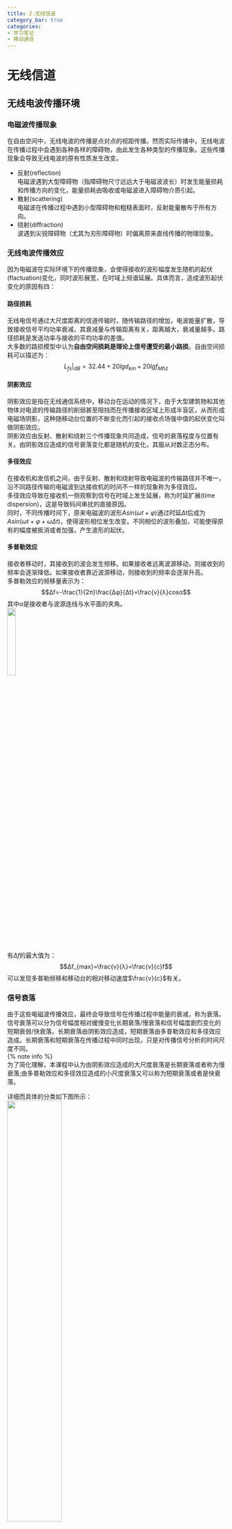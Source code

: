 ```yaml
---
title: 2.无线信道
category_bar: true
categories: 
- 学习笔记
- 移动通信
---
```

# 无线信道
## 无线电波传播环境
### 电磁波传播现象
在自由空间中，无线电波的传播是点对点的视距传播。然而实际传播中，无线电波在传播过程中会遇到各种各样的障碍物，由此发生各种类型的传播现象。这些传播现象会导致无线电波的原有性质发生改变。  
- 反射(reflection)  
  电磁波遇到大型障碍物（指障碍物尺寸远远大于电磁波波长）时发生能量损耗和传播方向的变化，能量损耗由吸收或电磁波进入障碍物介质引起。  
- 散射(scattering)   
  电磁波在传播过程中遇到小型障碍物和粗糙表面时，反射能量散布于所有方向。  
- 绕射(diffraction)  
  波遇到尖锐障碍物（尤其为刃形障碍物）时偏离原来直线传播的物理现象。  

### 无线电波传播效应
因为电磁波在实际环境下的传播现象，会使得接收的波形幅度发生随机的起伏(flactuation)变化，同时波形展宽，在时域上频谱延展。具体而言，造成波形起伏变化的原因有四：   

#### 路径损耗
无线电信号通过大尺度距离的信道传输时，随传输路径的增加，电波能量扩散，导致接收信号平均功率衰减，其衰减量与传输距离有关，距离越大，衰减量越多。路径损耗是发送功率与接收的平均功率的差值。   
大多数的路损模型中认为**自由空间损耗是理论上信号遭受的最小路损**，自由空间损耗可以描述为：  
$$L_{fs}|_{dB}=32.44+20lgd_{km}+20lgf_{Mhz}$$

#### 阴影效应
阴影效应是指在无线通信系统中，移动台在运动的情况下，由于大型建筑物和其他物体对电波的传输路径的削弱甚至阻挡而在传播接收区域上形成半盲区，从而形成电磁场阴影，这种随移动台位置的不断变化而引起的接收点场强中值的起伏变化叫做阴影效应。  
阴影效应由反射、散射和绕射三个传播现象共同造成，信号的衰落程度与位置有关。由阴影效应造成的信号衰落变化都是随机的变化，其服从对数正态分布。  

#### 多径效应
在接收机和发信机之间，由于反射、散射和绕射导致电磁波的传输路径并不唯一，沿不同路径传输的电磁波到达接收机的时间不一样的现象称为多径效应。  
多径效应导致在接收机一侧观察到信号在时域上发生延展，称为时延扩展(time dispersion)，这是导致码间串扰的直接原因。  
同时，不同传播时间下，原来电磁波的波形$Asin(ωt+φ)$通过时延$Δt$后成为$Asin(ωt+φ+ωΔt)$，使得波形相位发生改变。不同相位的波形叠加，可能使得原有的幅度被抵消或者加强，产生波形的起伏。  

#### 多普勒效应 
接收者移动时，其接收到的波会发生频移。如果接收者远离波源移动，则接收到的频率会逐渐降低。如果接收者靠近波源移动，则接收到的频率会逐渐升高。  
多普勒效应的频移量表示为：  
$$Δf=-\frac{1}{2π}\frac{Δφ}{Δt}=\frac{v}{λ}cosα$$
其中$α$是接收者与波源连线与水平面的夹角。  
<img src = https://cdn.jsdelivr.net/gh/l61012345/Pic/img/20220410153839.png width=20%>  

有$Δf$的最大值为：  
$$Δf_{max}=\frac{v}{λ}=\frac{v}{c}f$$
可以发现多普勒频移和移动台的相对移动速度$\frac{v}{c}$有关。  


### 信号衰落
由于这些电磁波传播效应，最终会导致信号在传播过程中能量的衰减，称为衰落。信号衰落可以分为信号幅度相对缓慢变化长期衰落/慢衰落和信号幅度剧烈变化的短期衰弱/快衰落。长期衰落由阴影效应造成，短期衰落由多普勒效应和多径效应造成。长期衰落和短期衰落在传播过程中同时出现，只是对传播信号分析的时间尺度不同。  
{% note info %}  
为了简化理解，本课程中认为由阴影效应造成的大尺度衰落是长期衰落或者称为慢衰落;由多普勒效应和多径效应造成的小尺度衰落又可以称为短期衰落或者是快衰落。  
  
详细而具体的分类如下图所示：  
<img src = https://cdn.jsdelivr.net/gh/l61012345/Pic/img/IMG_20220518_185548.jpg width=50%>  
{% endnote %}  



### 噪声
在传播的过程中由于各种各样的因素，会造成接收方除了接收到有衰落的原调制信号外，还会接收到某些杂信号，这些杂信号称为噪声(noise)。噪声分为来自传输器件的内部噪声和环境中的外部噪声。  

#### 外部噪声
移动通信中需要考虑到的外部噪声主要有三类：  
- 大气噪声(atmospheric noise)  
  大气噪声的主要噪声源是电离层中的带电粒子，这些带电粒子的放电会产生噪声。大气噪声的功率随着时间、季节、天气的变化而变化。  
- 宇宙噪声(cosmic noise)  
  宇宙噪声的主要噪声源是大气层外某些星体的自然辐射和宇宙射线，在移动通信中主要考虑太阳的辐射。  
- 人为噪声(man-made noise)  
  由于人类活动和人造电子设备产生的噪声。产生人为噪声的主要噪声源是汽车的点火器、电动马达、电视接收天线等。移动通信中主要考虑汽车的点火噪声。  

#### 内部噪声
最典型的内部噪声是热噪声(thermal noise)，它是一种加性高斯白噪声(AWGN)，由电子和电路器件内部粒子的热运动产生。热噪声的功率可以表示为：  
$$N=kTBF$$
其中，$k=1.3805×10^{-23}J/K$为玻尔兹曼常数；$T$为环境的开尔文温度；$B$为带宽；$F$为噪声系数，在理想条件下$F=1$。  
对数化后为：  
$$N|_{dB}=[kTBF]=-228.6+10lgT|_{K}+10lgB|_{Hz}+F|_{dB}$$

## 路径损耗模型
### 无线传输链路模型
基本的无线传输链路模型由接收天线和发送天线的功率$P_t$和$P_r$以及它们的增益$G_t$和$G_r$、以及传播过程中的损耗$L$组成：  
$$P_r|_{dB}=P_t|_{dB}+G_t|_{dB}+G_r|_{dB}-L|_{dB}$$

移动通信中最关心的问题是无线电波在发送机和接收机之间传播过程当中的损耗。定义路径损耗(path loss)为发送机发送的信号功率和接收机接收信号的平均功率之比。  

知道无线电波在具体环境中的路径损耗可以得到接收信号的功率、从而得到一个大致的信号覆盖范围，从而帮助规划位置和数量天线的设置，还可以帮助确定发送天线功率、增益和尺寸的设置（称为链路预算）。   
同时，利用路径损耗模型也可以实现对于移动台的定位。  
路径损耗模型则是通过实验和理论分析，将具体环境下的路径损耗通过数学模型表达出来。路径损耗模型的分类如下表所示：

| 名称 | 特点 | 设置对象 |
|:--|:--|:--:|
| 麦克斯韦方程 | 1. 有助于了解电磁波在具体空间中的传播特性 <br> 2.对于实际工程过于复杂 | 传输器件：比如天线和传输线 |
| 自由空间损耗模型 | 1. 非常容易计算 <br>2.对于传播环境的描述过于简单，因此过于理想化 ||
| 经验模型 | 1.基于实验测量<br> 2.结果通常是基于有限的频率和一些特定的介质 <br> 3.缺乏对无线电波传播机制的物理观点(Physical view) | 宏蜂窝 |
| 半确定性模型 |两者的折中方案 ||
| 确定性模型/射线追踪模型 | 1.应用十分有限，主要应用于特殊几何结构的情况 <br> 2.对不同情况需要不同的传输路径特性(如ɛ和σ) <br> 3.由于考虑了直射、折射和衍射，因此模型十分复杂 <br> 4.考虑了不同地形的电参数 | 微蜂窝和皮蜂窝 |

### 麦克斯韦方程*
麦克斯韦方程由四个表示电磁波传播特性的基本电磁学理论等式组成：  
$$▿·\vec{E}=\frac{ρ}{ϵ}$$
$$▿·\vec{B}=0$$
$$▿×\vec{E}=-\frac{∂B}{∂t}$$
$$▿×\vec{B}=μ_0\vec{J}+μ_0ϵ_0\frac{∂E}{∂t}$$

麦克斯韦方程在分析基本的传输元件（比如不同类型的天线和传输线）有助于了解电磁波在其中具体的传播情况，对于实际工程而言过于复杂。  

### 自由空间损耗模型
在自由空间中，各种电磁波的传播现象由于不存在障碍物而不存在，因而链路模型中的链路损耗转为自由空间传播损耗：  
$$L=L_{fs}$$
如果接收天线和发送天线都为偶极子天线/全向天线，那么$G_t=G_r=1$
$$L_{fs}=10lg\frac{P_t}{P_r}=-20lg\frac{4πd}{λ}$$
有：  
$$L_{fs}|_{dB}=32.4+20lgf_{MHz}+20lgd_{km}$$

从链路模型和自由空间损耗公式可以推断，在自由空间下，发送天线只需要非常小的发送功率即可覆盖千米级别的区域。  

#### 馈线损耗
除了考虑传播损耗，在构建自由空间模型时有时候还会考虑到天线与发送系统之间的传输线损耗，这样的损耗称为馈线损耗。馈线损耗与采用的传输线材质有关。  

#### 细化的链路模型
在移动通信链路中，发送功率和接收功率的差异除了考虑收发天线增益$G_t$和$G_r$和路径损耗外，通常还要考虑大气散射损耗$L_g$、收发天线的馈线损耗$L_t$和$L_r$，以及噪声$N$，因此在基本无线传输链路模型下，增加了如下的环节：  
$$P_r|_{dB}=P_t|_{dB}+G_t|_{dB}+G_r|_{dB}-L_t|{dB}-L_r{dB}-L_{fs}|_{dB}-L_{g}|_{dB}$$
其中：$P_t|_{dB}+G_t|_{dB}-L_t|{dB}$为发送机的有效辐射功率。如果采用全向天线，那么天线的增益为$G|_{dB}=1$。  
载噪比CNR表示为：  
$$CNR|_{dB}=P_r|_{dB}-N|_{dB}$$


### 双射线模型
双射线模型(two ray model)是一种射线追踪模型，在自由空间模型的基础上还考虑了平地反射。双射线模型由一条视距传播链路和一条经过地面反射的链路组成，并且考虑了接收和发送天线的高度$h_T$和$h_R$：  
<img src = https://cdn.jsdelivr.net/gh/l61012345/Pic/img/20220519132301.png width=50%>  

同样根据链路模型可以推导出：  
$$L=\frac{1}{4sin^2(\frac{2πh_Th_R}{λd}\left(\frac{λ}{4πd})^2\right)}$$
考虑$λd>>h_Th_R$，并使用$sinx≈x$近似，可以得到：  
$$L=\frac{d^4}{(h_Th_R)^2}$$
$$L|_{dB}=40lg(d)-20lg(h_Th_R)$$

相比于自由空间模型，可以发现双射线模型中：  
- 衰落与电磁波频率无关
- 相比于自由空间模型$20lgd$，双射线模型中的损耗受传播距离影响更大。  
- 考虑到了收发天线高度对传播的影响。  

在微蜂窝和皮蜂窝基站设置中，大部分基站都设置在楼层高度以下，基站间隔距离不远（微蜂窝：半径在1km以下；皮蜂窝：半径在200m以下），接收机接收到的功率与天线位置有很强的关系，此时一般采用确定性模型/射线追踪模型。双射线模型对微蜂窝(microcell)设置的基站间的视距传播损耗预测效果较好，接近实际。  
同时，还可以根据环境的具体配制增加反射链路的数量，成为多射线模型/射线追踪模型。但是更多的反射链路数量意味着计算量的剧烈增加，依赖于更多的计算资源和更多的传播环境信息（比如障碍物尺寸）、并且考虑更多的传播效应（比如沟道/街道效应，一种由于街区建筑物统一走向导致电磁波传播受到干扰的效应），多射线模型可以更好的描述视距传播。  

### 简化的路径损耗模型
在简化的路径损耗模型中，链路中接收机接收到的功率可以表示为传播距离的函数：  
$$P_r(d)=P_r(d_0)\left(\frac{d_0}{d}\right)^n$$
此时的路径传输损耗可以表示为：  
$$L|_{dB}=10nlg\left(\frac{d_0}{d}\right)$$
其中，$d_0$是一个单位的参考距离，用于统一单位；$n$称为路径衰减指数，路径衰减指数的设置依赖于工程经验，在自由空间中，$n=2$。在路径损耗模型中通常考虑的传播环境有三个：城区(urban，$n=4.5$)、市郊/开阔地带(suburban，$n=4$)、农村(rural,，$n=3$)。  
虽然简化的路径损耗模型通常比较适用于各种场景，但是简化的路径损耗模型不会考虑波导效应。波导效应(waveguid effect)是一种电磁波遇到形如波导一样整齐规则的中空障碍物时，以反射方式行进的效应。沟道效应(street guiding effects)是一种典型的波导效应。  

### 经验路径损耗模型
在宏蜂窝基站的设置中，由于基站间隔距离较远（半径在0.5km-3km，更大的宏蜂窝基站半径在1km-30km），且基站通常设置在建筑物楼顶，传播环境和传播介质更加复杂，此时通过工程测量和数值校正得到的经验模型更加适用。  
常用的经验路径损耗模型是奥村-Hata模型(Okumura-Hata model)。该是由奥村等人在日本东京使用不同的频率和不同的天线高度，选择不同的距离进行一系列测试，最后Hata等人进行拟合绘成经验曲线的模型。最初的奥村-Hata模型指适用于150-1500MHz的无线电波频段，其后欧洲EURO-COST组织基于奥村-Hata模型将其适用频率拓展到1500MHz-2GHz生成的COST 231模型。  
奥村-Hata模型/COST 231模型中，路径损耗建模为：  
$$L=A+Blg(f|_{MHz})-13.82lg(h_b|_{m})+(C-6.55lg(h_b|_{m}))lg(d|_{km})-K$$
其中，$h_b$是基站天线的高度；$K$为校正因子，默认$K=0$.  
$A,B,C$为调整系数，其中$C$的取值范围在44-47之间。在奥村-Hata模型(150-1500MHz)中，$A=96.55,B=26.16$；在COST 231模型（1500MHz-2GHz）中，$A=46.3,B=33.9$；  

不管是奥村-Hata模型还是其后的COST 231模型，其基本模型都是基于**城市环境**和**平坦地形**，在
**基站天线高度$h_b=200m$、移动台天线高度$h_m=3m$**
的条件下构建的。在其他不为基本条件的情况下，需要增加修正系数。  

### 半经验模型
奥村-Hata模型/COST 321模型只适用于城市和开阔地，半经验模型则是在奥村-Hata模型上的进一步延伸，使其能够拓展到各种环境。基于奥村-Hata模型的半经验模型有：  
- Walfisch-Ikegami 模型  
  适用于密集人口的城市环境，Walfisch-Ikegami 模型考虑了沟道效应和多径散射等传播效应和现象。  
- Lee 模型   
  适用于中等起伏地形。  

### 室内传播模型
室内传播模型考虑了电磁波在室内的传播，基本的室内传播模型由自由空间损耗和墙与楼层间隔材料的吸收。室内传播模型将路径损耗建模为：  
$$L=L_{ref}+20lgd+∑_{fl=1}FAF(fl)+∑_{wl=1}WAF(wl)$$
其中$L_{ref}$是$d=1m$时的自由空间路径损耗;$FAF(fl)$是楼层材料$fl$的衰减系数;$WAF(wl)$是墙体材料$wl$的衰减系数。  

## 衰落模型
在发送信号一定的情况下，接收信号的幅值在一定尺度上变化/起伏（fluctuation）的现象称为衰落（fading）。使用路径损耗模型无法预测到这些起伏。  
衰落可以按照持续时间分类为：慢衰落和快衰落，或者按照起伏程度分为：大尺度衰落和小尺度衰落。  
衰落模型对试图对接收功率建模从而预测信道衰落。  

### 大尺度衰落模型
大尺度衰落是由于阴影效应和路径损耗造成的。通常大尺度的衰落可以用确定性模型进行建模。  
在简化的路径损耗中，考虑大尺度衰落带来的影响$Ψ$，此时接收到的信号功率表示为:  
$$P_r(d)=P_r(d_0)-10nlg(\frac{d}{d_0})+Ψ|_{dB}$$
其中$Ψ|_{dB}$的值服从均值为0的高斯分布。  
<img src = https://cdn.jsdelivr.net/gh/l61012345/Pic/img/20220519154644.png width=50%>  

#### 掉话率
掉话率(outage probability)指当接收机接收到的功率小于其灵敏度时，接收机无法处理接收信号的概率。掉话率越低，无线通信链路的稳定性越强。  
根据定义，有：  
$$p_{out}=p(P_r(d)<P_{min})$$
定义$\hat{P}_r(d)$为根据自由空间损耗和链路模型预测到的接收功率，那么有：  
$$\begin{aligned}
  p_{out}&=p(\hat{P}_r(d)+Ψ>P_{min})\\
  &=1-p(\hat{P}_r(d)+Ψ<P_{min})\\
  &=1-p(Ψ>P_{min}-\hat{P}_r(d))
\end{aligned}$$
由于$Ψ$服从正态分布，这个概率可以表示为：  
$$p(Ψ>P_{min}-\hat{P}_r(d))=Q(\frac{P_{min}-P_r(d_0)+10nlg(\frac{d}{d_0})}{σ_{Ψ}})$$
其中$σ_{Ψ}$是$Ψ$的概率分布的标准差；$Q(x)=\frac{1}{\sqrt{2π}}\int_x^∞e^{-t^2/2}dt$是标准正态分布的概率密度函数。  

### 小尺度衰落模型
小尺度衰落/多径衰落是无线电波在非常短时间内幅度快速的变化。小尺度衰落是由多径效应和多普勒效应引起。  
无线信道是一个线性时变系统，接收到的信号$r(t)$在时域上是发送信号$x(t)$和时变信道$h(t)$的卷积：  
$$r(t)=∫h(τ,t)x(t-τ)dτ$$
其中，$h(τ,t)$可以描述为信道中各路径的集合，因此$h(τ,t)$也可以表示为各路径参数与冲激信号的离散卷积，称为信道冲激响应(channel impulse response)：  
$$h(τ,t)=∑_{l=1}^Lα_l(t)δ(τ-τ_l(t))$$
$α_l(t)$表示为路径$l$在$t$时刻的增益，$τ_l(t)$是链路$l$在$t$时刻的时延。  
路径增益$α_l(t)$是一个复数，其实部影响接收信号的幅度，相位影响接收信号的相位。$α_l(t)$可以看做是一个服从高斯分布的随机变量：对于视距传播，其方差为0；对于非视距传播，其方差不为0。   

#### 时间选择性信道
- 频率拓展  
  由于多普勒效应使得无线信号在传播过程中出现中心频点的移动，在接收机侧观察到为同一个符号表征的信号在频域上发生延展，称为频率拓展(frequency dispersion)。由于多普勒效应的影响，信号其中心频率会产生偏移。由于中心频率的频移，信号会对其他载波造成干扰，形成载波间干扰（ICI）。  

- 相关时间  
  信道可以维持某种状态而不非切换到另一种状态的最大时间称为相关时间/相干时间($T_{coh}$，coherence time)。通常，相干时间。相关时间表示为多普勒最大频移对应的周期：    
  $$T_{coh}=\frac{1}{Δf_{max}}=\frac{c}{vf}$$
  50%相关时间定义为在间隔小于$T_{coh}$秒的时间内测量的信道状态，其相关性大于0.5。  

当信道的符号持续时间大于等于相关时间$T≥T_{coh}$时，信道称为**时间选择性信道/快衰落信道**。  
当信道的符号持续时间远远小于相关时间$T<<T_{coh}$时，信道称为**时间平坦信道/慢衰落信道**。在这种情况下，信道参数并不是时变的：  
$$h(τ,t)=∑_{l=1}^Lα_lδ(τ-τ_l)$$

#### 频率选择性信道
在频域上，信道频率响应是信道冲激响应的快速傅里叶变换。根据信道的频率响应，如果信道的带宽相对于频率变化较大，则信道为频率选择性信道；如果信道的带宽相对于频率变化较小，则信道为非频率选择性信道/平坦衰落信道。  
- 时域拓展  
  由于无线信道中的**多径传播**，使得沿着不同路径传播的信号到达接收机的时间不同，在接收机侧会观察到同一个符号表征的信号在时域上发生延展，称为时域拓展(time dispersion)。由于多径效应的影响，信号到达时间会产生变化。由于到达时间的变化，同一载波内的符号之间会相互干扰，形成符号间干扰（ISI）。  

- 相干带宽  
  无线信道频率响应能够保持相对不变的最大带宽称为相关带宽/相干带宽($B_{coh}$，coherence bandwidth)。50%相干带宽表示为：  
  $$B_{coh}≈\frac{1}{5σ_τ}$$
  $σ_τ$表示功率时延谱（$P(τ)=∑_{t_i=0}P(t_i)δ(τ-t_i)$）的标准差：  
  $$σ_τ=\sqrt{\frac{1}{P_{av}}∑(τ-μ_τ)^2P(τ)}$$  
  $$μ_τ=\frac{1}{P_{av}}∑τP(τ)$$

当信道的符号带宽$W$大于等于相关带宽$W≥B_{coh}$时，信道称为**频率选择性信道**。  
当信道的符号带宽$W$远远小于相关带宽$W<<B_{coh}$时，信道称为**频率平坦信道**。

